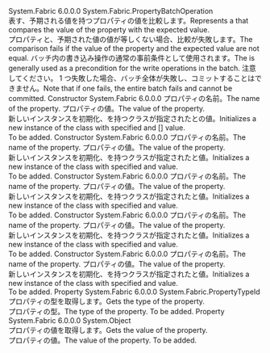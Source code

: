 <Type Name="CheckValuePropertyOperation" FullName="System.Fabric.CheckValuePropertyOperation">
  <TypeSignature Language="C#" Value="public sealed class CheckValuePropertyOperation : System.Fabric.PropertyBatchOperation" />
  <TypeSignature Language="ILAsm" Value=".class public auto ansi sealed beforefieldinit CheckValuePropertyOperation extends System.Fabric.PropertyBatchOperation" />
  <TypeSignature Language="DocId" Value="T:System.Fabric.CheckValuePropertyOperation" />
  <TypeSignature Language="VB.NET" Value="Public NotInheritable Class CheckValuePropertyOperation&#xA;Inherits PropertyBatchOperation" />
  <TypeSignature Language="F#" Value="type CheckValuePropertyOperation = class&#xA;    inherit PropertyBatchOperation" />
  <AssemblyInfo>
    <AssemblyName>System.Fabric</AssemblyName>
    <AssemblyVersion>6.0.0.0</AssemblyVersion>
  </AssemblyInfo>
  <Base>
    <BaseTypeName>System.Fabric.PropertyBatchOperation</BaseTypeName>
  </Base>
  <Interfaces />
  <Docs>
    <summary>
      <para><span data-ttu-id="262e5-101">表す、<see cref="T:System.Fabric.PropertyBatchOperation" />予期される値を持つプロパティの値を比較します。</span><span class="sxs-lookup"><span data-stu-id="262e5-101">Represents a <see cref="T:System.Fabric.PropertyBatchOperation" /> that compares the value of the property with the expected value.</span></span>  </para>
    </summary>
    <remarks>
      <para><span data-ttu-id="262e5-102">プロパティと、予期された値の値が等しくない場合、比較が失敗します。</span><span class="sxs-lookup"><span data-stu-id="262e5-102">The comparison fails if the value of the property and the expected value are not equal.</span></span> <span data-ttu-id="262e5-103"><see cref="T:System.Fabric.CheckValuePropertyOperation" />バッチ内の書き込み操作の通常の事前条件として使用されます。</span><span class="sxs-lookup"><span data-stu-id="262e5-103">The <see cref="T:System.Fabric.CheckValuePropertyOperation" /> is generally used as a precondition for the write operations in the batch.</span></span> <span data-ttu-id="262e5-104">注意してください。 1 つ<see cref="T:System.Fabric.PropertyBatchOperation" />失敗した場合、バッチ全体が失敗し、コミットすることはできません。</span><span class="sxs-lookup"><span data-stu-id="262e5-104">Note that if one <see cref="T:System.Fabric.PropertyBatchOperation" /> fails, the entire batch fails and cannot be committed.</span></span></para>
    </remarks>
  </Docs>
  <Members>
    <Member MemberName=".ctor">
      <MemberSignature Language="C#" Value="public CheckValuePropertyOperation (string propertyName, byte[] value);" />
      <MemberSignature Language="ILAsm" Value=".method public hidebysig specialname rtspecialname instance void .ctor(string propertyName, unsigned int8[] value) cil managed" />
      <MemberSignature Language="DocId" Value="M:System.Fabric.CheckValuePropertyOperation.#ctor(System.String,System.Byte[])" />
      <MemberSignature Language="VB.NET" Value="Public Sub New (propertyName As String, value As Byte())" />
      <MemberSignature Language="F#" Value="new System.Fabric.CheckValuePropertyOperation : string * byte[] -&gt; System.Fabric.CheckValuePropertyOperation" Usage="new System.Fabric.CheckValuePropertyOperation (propertyName, value)" />
      <MemberType>Constructor</MemberType>
      <AssemblyInfo>
        <AssemblyName>System.Fabric</AssemblyName>
        <AssemblyVersion>6.0.0.0</AssemblyVersion>
      </AssemblyInfo>
      <Parameters>
        <Parameter Name="propertyName" Type="System.String" />
        <Parameter Name="value" Type="System.Byte[]" />
      </Parameters>
      <Docs>
        <param name="propertyName">
          <para><span data-ttu-id="262e5-105">プロパティの名前。</span><span class="sxs-lookup"><span data-stu-id="262e5-105">The name of the property.</span></span></para>
        </param>
        <param name="value">
          <para><span data-ttu-id="262e5-106">プロパティの値。</span><span class="sxs-lookup"><span data-stu-id="262e5-106">The value of the property.</span></span></para>
        </param>
        <summary>
          <para><span data-ttu-id="262e5-107">新しいインスタンスを初期化、<see cref="T:System.Fabric.CheckValuePropertyOperation" />を持つクラスが指定された<paramref name="propertyName" />と<see cref="T:System.Byte" />の値。</span><span class="sxs-lookup"><span data-stu-id="262e5-107">Initializes a new instance of the <see cref="T:System.Fabric.CheckValuePropertyOperation" /> class with specified <paramref name="propertyName" /> and <see cref="T:System.Byte" />[] value.</span></span></para>
        </summary>
        <remarks>To be added.</remarks>
      </Docs>
    </Member>
    <Member MemberName=".ctor">
      <MemberSignature Language="C#" Value="public CheckValuePropertyOperation (string propertyName, double value);" />
      <MemberSignature Language="ILAsm" Value=".method public hidebysig specialname rtspecialname instance void .ctor(string propertyName, float64 value) cil managed" />
      <MemberSignature Language="DocId" Value="M:System.Fabric.CheckValuePropertyOperation.#ctor(System.String,System.Double)" />
      <MemberSignature Language="VB.NET" Value="Public Sub New (propertyName As String, value As Double)" />
      <MemberSignature Language="F#" Value="new System.Fabric.CheckValuePropertyOperation : string * double -&gt; System.Fabric.CheckValuePropertyOperation" Usage="new System.Fabric.CheckValuePropertyOperation (propertyName, value)" />
      <MemberType>Constructor</MemberType>
      <AssemblyInfo>
        <AssemblyName>System.Fabric</AssemblyName>
        <AssemblyVersion>6.0.0.0</AssemblyVersion>
      </AssemblyInfo>
      <Parameters>
        <Parameter Name="propertyName" Type="System.String" />
        <Parameter Name="value" Type="System.Double" />
      </Parameters>
      <Docs>
        <param name="propertyName">
          <para><span data-ttu-id="262e5-108">プロパティの名前。</span><span class="sxs-lookup"><span data-stu-id="262e5-108">The name of the property.</span></span></para>
        </param>
        <param name="value">
          <para><span data-ttu-id="262e5-109">プロパティの値。</span><span class="sxs-lookup"><span data-stu-id="262e5-109">The value of the property.</span></span></para>
        </param>
        <summary>
          <para><span data-ttu-id="262e5-110">新しいインスタンスを初期化、<see cref="T:System.Fabric.CheckValuePropertyOperation" />を持つクラスが指定された<paramref name="propertyName" />と<see cref="T:System.Double" />値。</span><span class="sxs-lookup"><span data-stu-id="262e5-110">Initializes a new instance of the <see cref="T:System.Fabric.CheckValuePropertyOperation" /> class with specified <paramref name="propertyName" /> and <see cref="T:System.Double" /> value.</span></span></para>
        </summary>
        <remarks>To be added.</remarks>
      </Docs>
    </Member>
    <Member MemberName=".ctor">
      <MemberSignature Language="C#" Value="public CheckValuePropertyOperation (string propertyName, Guid value);" />
      <MemberSignature Language="ILAsm" Value=".method public hidebysig specialname rtspecialname instance void .ctor(string propertyName, valuetype System.Guid value) cil managed" />
      <MemberSignature Language="DocId" Value="M:System.Fabric.CheckValuePropertyOperation.#ctor(System.String,System.Guid)" />
      <MemberSignature Language="VB.NET" Value="Public Sub New (propertyName As String, value As Guid)" />
      <MemberSignature Language="F#" Value="new System.Fabric.CheckValuePropertyOperation : string * Guid -&gt; System.Fabric.CheckValuePropertyOperation" Usage="new System.Fabric.CheckValuePropertyOperation (propertyName, value)" />
      <MemberType>Constructor</MemberType>
      <AssemblyInfo>
        <AssemblyName>System.Fabric</AssemblyName>
        <AssemblyVersion>6.0.0.0</AssemblyVersion>
      </AssemblyInfo>
      <Parameters>
        <Parameter Name="propertyName" Type="System.String" />
        <Parameter Name="value" Type="System.Guid" />
      </Parameters>
      <Docs>
        <param name="propertyName">
          <para><span data-ttu-id="262e5-111">プロパティの名前。</span><span class="sxs-lookup"><span data-stu-id="262e5-111">The name of the property.</span></span></para>
        </param>
        <param name="value">
          <para><span data-ttu-id="262e5-112">プロパティの値。</span><span class="sxs-lookup"><span data-stu-id="262e5-112">The value of the property.</span></span></para>
        </param>
        <summary>
          <para><span data-ttu-id="262e5-113">新しいインスタンスを初期化、<see cref="T:System.Fabric.CheckValuePropertyOperation" />を持つクラスが指定された<paramref name="propertyName" />と<see cref="T:System.Guid" />値。</span><span class="sxs-lookup"><span data-stu-id="262e5-113">Initializes a new instance of the <see cref="T:System.Fabric.CheckValuePropertyOperation" /> class with specified <paramref name="propertyName" /> and <see cref="T:System.Guid" /> value.</span></span></para>
        </summary>
        <remarks>To be added.</remarks>
      </Docs>
    </Member>
    <Member MemberName=".ctor">
      <MemberSignature Language="C#" Value="public CheckValuePropertyOperation (string propertyName, long value);" />
      <MemberSignature Language="ILAsm" Value=".method public hidebysig specialname rtspecialname instance void .ctor(string propertyName, int64 value) cil managed" />
      <MemberSignature Language="DocId" Value="M:System.Fabric.CheckValuePropertyOperation.#ctor(System.String,System.Int64)" />
      <MemberSignature Language="VB.NET" Value="Public Sub New (propertyName As String, value As Long)" />
      <MemberSignature Language="F#" Value="new System.Fabric.CheckValuePropertyOperation : string * int64 -&gt; System.Fabric.CheckValuePropertyOperation" Usage="new System.Fabric.CheckValuePropertyOperation (propertyName, value)" />
      <MemberType>Constructor</MemberType>
      <AssemblyInfo>
        <AssemblyName>System.Fabric</AssemblyName>
        <AssemblyVersion>6.0.0.0</AssemblyVersion>
      </AssemblyInfo>
      <Parameters>
        <Parameter Name="propertyName" Type="System.String" />
        <Parameter Name="value" Type="System.Int64" />
      </Parameters>
      <Docs>
        <param name="propertyName">
          <para><span data-ttu-id="262e5-114">プロパティの名前。</span><span class="sxs-lookup"><span data-stu-id="262e5-114">The name of the property.</span></span></para>
        </param>
        <param name="value">
          <para><span data-ttu-id="262e5-115">プロパティの値。</span><span class="sxs-lookup"><span data-stu-id="262e5-115">The value of the property.</span></span></para>
        </param>
        <summary>
          <para><span data-ttu-id="262e5-116">新しいインスタンスを初期化、<see cref="T:System.Fabric.CheckValuePropertyOperation" />を持つクラスが指定された<paramref name="propertyName" />と<see cref="T:System.Int64" />値。</span><span class="sxs-lookup"><span data-stu-id="262e5-116">Initializes a new instance of the <see cref="T:System.Fabric.CheckValuePropertyOperation" /> class with specified <paramref name="propertyName" /> and <see cref="T:System.Int64" /> value.</span></span></para>
        </summary>
        <remarks>To be added.</remarks>
      </Docs>
    </Member>
    <Member MemberName=".ctor">
      <MemberSignature Language="C#" Value="public CheckValuePropertyOperation (string propertyName, string value);" />
      <MemberSignature Language="ILAsm" Value=".method public hidebysig specialname rtspecialname instance void .ctor(string propertyName, string value) cil managed" />
      <MemberSignature Language="DocId" Value="M:System.Fabric.CheckValuePropertyOperation.#ctor(System.String,System.String)" />
      <MemberSignature Language="VB.NET" Value="Public Sub New (propertyName As String, value As String)" />
      <MemberSignature Language="F#" Value="new System.Fabric.CheckValuePropertyOperation : string * string -&gt; System.Fabric.CheckValuePropertyOperation" Usage="new System.Fabric.CheckValuePropertyOperation (propertyName, value)" />
      <MemberType>Constructor</MemberType>
      <AssemblyInfo>
        <AssemblyName>System.Fabric</AssemblyName>
        <AssemblyVersion>6.0.0.0</AssemblyVersion>
      </AssemblyInfo>
      <Parameters>
        <Parameter Name="propertyName" Type="System.String" />
        <Parameter Name="value" Type="System.String" />
      </Parameters>
      <Docs>
        <param name="propertyName">
          <para><span data-ttu-id="262e5-117">プロパティの名前。</span><span class="sxs-lookup"><span data-stu-id="262e5-117">The name of the property.</span></span></para>
        </param>
        <param name="value">
          <para><span data-ttu-id="262e5-118">プロパティの値。</span><span class="sxs-lookup"><span data-stu-id="262e5-118">The value of the property.</span></span></para>
        </param>
        <summary>
          <para><span data-ttu-id="262e5-119">新しいインスタンスを初期化、<see cref="T:System.Fabric.CheckValuePropertyOperation" />を持つクラスが指定された<paramref name="propertyName" />と<see cref="T:System.String" />値。</span><span class="sxs-lookup"><span data-stu-id="262e5-119">Initializes a new instance of the <see cref="T:System.Fabric.CheckValuePropertyOperation" /> class with specified <paramref name="propertyName" /> and <see cref="T:System.String" /> value.</span></span></para>
        </summary>
        <remarks>To be added.</remarks>
      </Docs>
    </Member>
    <Member MemberName="PropertyType">
      <MemberSignature Language="C#" Value="public System.Fabric.PropertyTypeId PropertyType { get; }" />
      <MemberSignature Language="ILAsm" Value=".property instance valuetype System.Fabric.PropertyTypeId PropertyType" />
      <MemberSignature Language="DocId" Value="P:System.Fabric.CheckValuePropertyOperation.PropertyType" />
      <MemberSignature Language="VB.NET" Value="Public ReadOnly Property PropertyType As PropertyTypeId" />
      <MemberSignature Language="F#" Value="member this.PropertyType : System.Fabric.PropertyTypeId" Usage="System.Fabric.CheckValuePropertyOperation.PropertyType" />
      <MemberType>Property</MemberType>
      <AssemblyInfo>
        <AssemblyName>System.Fabric</AssemblyName>
        <AssemblyVersion>6.0.0.0</AssemblyVersion>
      </AssemblyInfo>
      <ReturnValue>
        <ReturnType>System.Fabric.PropertyTypeId</ReturnType>
      </ReturnValue>
      <Docs>
        <summary>
          <para><span data-ttu-id="262e5-120">プロパティの型を取得します。</span><span class="sxs-lookup"><span data-stu-id="262e5-120">Gets the type of the property.</span></span></para>
        </summary>
        <value>
          <para><span data-ttu-id="262e5-121">プロパティの型。</span><span class="sxs-lookup"><span data-stu-id="262e5-121">The type of the property.</span></span></para>
        </value>
        <remarks>To be added.</remarks>
      </Docs>
    </Member>
    <Member MemberName="PropertyValue">
      <MemberSignature Language="C#" Value="public object PropertyValue { get; }" />
      <MemberSignature Language="ILAsm" Value=".property instance object PropertyValue" />
      <MemberSignature Language="DocId" Value="P:System.Fabric.CheckValuePropertyOperation.PropertyValue" />
      <MemberSignature Language="VB.NET" Value="Public ReadOnly Property PropertyValue As Object" />
      <MemberSignature Language="F#" Value="member this.PropertyValue : obj" Usage="System.Fabric.CheckValuePropertyOperation.PropertyValue" />
      <MemberType>Property</MemberType>
      <AssemblyInfo>
        <AssemblyName>System.Fabric</AssemblyName>
        <AssemblyVersion>6.0.0.0</AssemblyVersion>
      </AssemblyInfo>
      <ReturnValue>
        <ReturnType>System.Object</ReturnType>
      </ReturnValue>
      <Docs>
        <summary>
          <para><span data-ttu-id="262e5-122">プロパティの値を取得します。</span><span class="sxs-lookup"><span data-stu-id="262e5-122">Gets the value of the property.</span></span></para>
        </summary>
        <value>
          <para><span data-ttu-id="262e5-123">プロパティの値。</span><span class="sxs-lookup"><span data-stu-id="262e5-123">The value of the property.</span></span></para>
        </value>
        <remarks>To be added.</remarks>
      </Docs>
    </Member>
  </Members>
</Type>